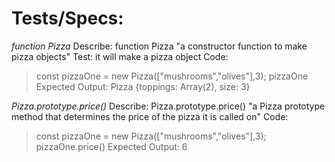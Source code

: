 # Tests/Specs:

_function Pizza_
Describe: function Pizza
"a constructor function to make pizza objects" 
Test: it will make a pizza object
Code:
> const pizzaOne = new Pizza(["mushrooms","olives"],3);
>pizzaOne
Expected Output: 
Pizza {toppings: Array(2), size: 3}

_Pizza.prototype.price()_
Describe: Pizza.prototype.price()
"a Pizza prototype method that determines the price of the pizza it is called on"
Code:
> const pizzaOne = new Pizza(["mushrooms","olives"],3);
>pizzaOne.price()
Expected Output:
6